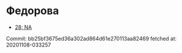 # Федорова
- [28: NA](28.md)

Commit: bb25bf3675ed36a302ad864d61e270113aa82469
 fetched at: 20201108-033257
